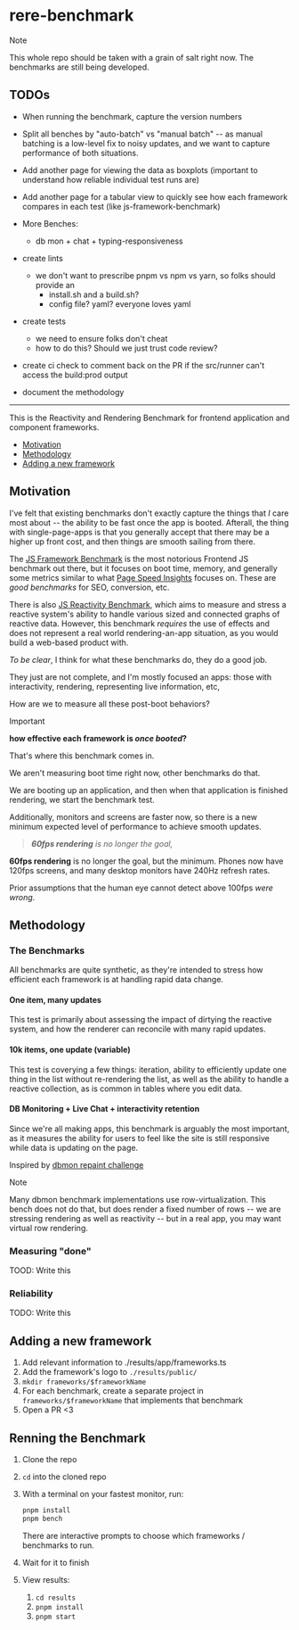 # rere-benchmark

> [!NOTE]  
> This whole repo should be taken with a grain of salt right now. The benchmarks are still being developed. 


## TODOs

- When running the benchmark, capture the version numbers
- Split all benches by "auto-batch" vs "manual batch" -- as manual batching is a low-level fix to noisy updates, and we want to capture performance of both situations.
- Add another page for viewing the data as boxplots (important to understand how reliable individual test runs are)
- Add another page for a tabular view to quickly see how each framework compares in each test (like js-framework-benchmark)

- More Benches:
  - db mon + chat + typing-responsiveness

- create lints 
  - we don't want to prescribe pnpm vs npm vs yarn, so folks should provide an
    - install.sh and a build.sh?
    - config file? yaml? everyone loves yaml

- create tests
  - we need to ensure folks don't cheat
  - how to do this? Should we just trust code review?

- create ci check to comment back on the PR if the src/runner can't access the build:prod output
- document the methodology

-----------------------------------------


This is the Reactivity and Rendering Benchmark for frontend application and component frameworks.

- [Motivation](#motivation) 
- [Methodology](#methodology)
- [Adding a new framework](#adding-a-new-framework)


## Motivation

I've felt that existing benchmarks don't exactly capture the things that _I_ care most about -- the ability to be fast once the app is booted. Afterall, the thing with single-page-apps is that you generally accept that there may be a higher up front cost, and then things are smooth sailing from there. 

The [JS Framework Benchmark](https://github.com/krausest/js-framework-benchmark) is the most notorious Frontend JS benchmark out there, but it focuses on boot time, memory, and generally some metrics similar to what [Page Speed Insights](https://pagespeed.web.dev/) focuses on. These are _good benchmarks_ for SEO, conversion, etc. 

There is also [JS Reactivity Benchmark](https://github.com/milomg/js-reactivity-benchmark), which aims to measure and stress a reactive system's ability to handle various sized and connected graphs of reactive data. However, this benchmark _requires_ the use of effects and does not represent a real world rendering-an-app situation, as you would build a web-based product with. 

_To be clear_, I think for what these benchmarks do, they do a good job. 

They just are not complete, and I'm mostly focused an apps: those with interactivity, rendering, representing live information, etc, 

How are we to measure all these post-boot behaviors?


> [!IMPORTANT]  
> **how effective each framework is _once booted_?**

That's where this benchmark comes in. 

We aren't measuring boot time right now, other benchmarks do that.

We are booting up an application, and then when that application is finished rendering, we start the benchmark test.


Additionally, 
monitors and screens are faster now, so there is a new minimum expected level of performance to achieve smooth updates.

> _**60fps rendering** is no longer the goal,_

**60fps rendering** is no longer the goal, but the minimum. Phones now have 120fps screens, and many desktop monitors have 240Hz refresh rates.

Prior assumptions that the human eye cannot detect above 100fps _were wrong_.


## Methodology

### The Benchmarks 

All benchmarks are quite synthetic, as they're intended to stress how efficient each framework is at handling rapid data change.

#### One item, many updates

This test is primarily about assessing the impact of dirtying the reactive system, and how the renderer can reconcile with many rapid updates.

#### 10k items, one update (variable) 

This test is coverying a few things: iteration, ability to efficiently update one thing in the list without re-rendering the list, as well as the ability to handle a reactive collection, as is common in tables where you edit data.

#### DB Monitoring + Live Chat + interactivity retention

Since we're all making apps, this benchmark is arguably the most important, as it measures the ability for users to feel like the site is still responsive while data is updating on the page.

Inspired by [dbmon repaint challenge](https://mathieuancelin.github.io/js-repaint-perfs/)

> [!NOTE]  
> Many dbmon benchmark implementations use row-virtualization. This bench does not do that, but does render a fixed number of rows -- we are stressing rendering as well as reactivity -- but in a real app, you may want virtual row rendering.

### Measuring "done" 

TOOD: Write this

### Reliability

TODO: Write this


## Adding a new framework

1. Add relevant information to ./results/app/frameworks.ts
2. Add the framework's logo to `./results/public/`
2. `mkdir frameworks/$frameworkName`
3. For each benchmark, create a separate project in `frameworks/$frameworkName` that implements that benchmark
4. Open a PR <3 

## Renning the Benchmark

1. Clone the repo
2. `cd` into the cloned repo
3. With a terminal on your fastest monitor, run:

    ```bash
    pnpm install
    pnpm bench
    ```

    There are interactive prompts to choose which frameworks / benchmarks to run.

4. Wait for it to finish    
5. View results:
    1. `cd results`
    2. `pnpm install`
    3. `pnpm start`

